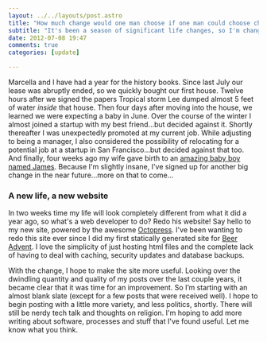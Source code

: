 ```yaml
---
layout: ../../layouts/post.astro
title: "How much change would one man choose if one man could choose change?"
subtitle: "It's been a season of significant life changes, so I'm changing things up some more"
date: 2012-07-08 19:47
comments: true
categories: [update]

---
```

Marcella and I have had a year for the history books. Since last July our lease was abruptly ended, so we quickly bought our first house. Twelve hours after we signed the papers Tropical storm Lee dumped almost 5 feet of water _inside_ that house. Then four days after moving into the house, we learned we were expecting a baby in June. Over the course of the winter I almost joined a startup with my best friend...but decided against it. Shortly thereafter I was unexpectedly promoted at my current job. While adjusting to being a manager, I also considered the possibility of relocating for a potential job at a startup in San Francisco...but decided against that too. And finally, four weeks ago my wife gave birth to an [amazing baby boy named James](/2012/06/im-a-papa-bear-say-hello-to-james/). Because I'm slightly insane, I've signed up for another big change in the near future...more on that to come...

<!-- more -->

### A new life, a new website

In two weeks time my life will look completely different from what it did a year ago, so what's a web developer to do? Redo his website! Say hello to my new site, powered by the awesome [Octopress](http://octopress.org/). I've been wanting to redo this site ever since I did my first statically generated site for [Beer Advent](http://beeradvent.com). I love the simplicity of just hosting html files and the complete lack of having to deal with caching, security updates and database backups.

With the change, I hope to make the site more useful. Looking over the dwindling quantity and quality of my posts over the last couple years, it became clear that it was time for an improvement. So I’m starting with an almost blank slate (except for a few posts that were received well). I hope to begin posting with a little more variety, and less politics, shortly. There will still be nerdy tech talk and thoughts on religion. I'm hoping to add more writing about software, processes and stuff that I've found useful. Let me know what you think.
